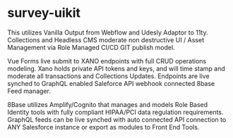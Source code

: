 # survey-uikit
This utilizes Vanilla Output from Webflow and Udesly Adaptor to 11ty. Collections and Headless CMS moderate non destructive UI / Asset Management via Role Managed CI/CD GIT publish model.

Vue Forms live submit to XANO endpoints with full CRUD operations modeling. Xano holds private API tokens and keys, and will time stamp and moderate all transactions and Collections Updates.
Endpoints are live synched to GraphQL enabled Saleforce API webhook connected 8base Feed manager.

8Base utilizes Amplify/Cognito that manages and models Role Based Identity tools with fully compliant HIPAA/PCI data regulation requirements. GraphQL feeds can be live synched with auto connected API connection to ANY Salesforce instance or export as modules to Front End Tools.
